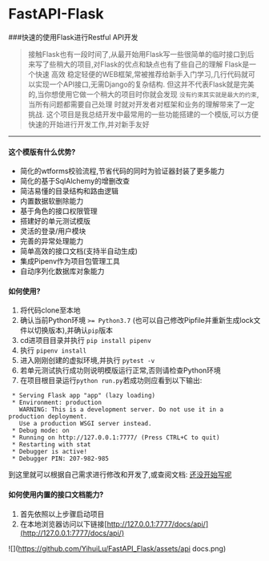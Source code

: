 # FastAPI-Flask
###快速的使用Flask进行Restful API开发

> 接触Flask也有一段时间了,从最开始用Flask写一些很简单的临时接口到后来写了些稍大的项目,对Flask的优点和缺点也有了些自己的理解
>Flask是一个快速 高效 稳定轻便的WEB框架,常被推荐给新手入门学习,几行代码就可以实现一个API接口,无需Django的复杂结构. 
>但这并不代表Flask就是完美的,当你想使用它做一个稍大的项目时你就会发现 ``没有约束其实就是最大的约束``,当所有问题都需要自己处理
>时就对开发者对框架和业务的理解带来了一定挑战.
>这个项目是我总结开发中最常用的一些功能搭建的一个模版,可以方便快速的开始进行开发工作,并对新手友好

---

#### 这个模版有什么优势?

* 简化的wtforms校验流程,节省代码的同时为验证器封装了更多能力
* 简化的基于SqlAlchemy的增删改查
* 简洁易懂的目录结构和路由逻辑
* 内置数据软删除能力
* 基于角色的接口权限管理
* 搭建好的单元测试模版
* 灵活的登录/用户模块
* 完善的异常处理能力
* 简单高效的接口文档(支持半自动生成)
* 集成Pipenv作为项目包管理工具
* 自动序列化数据库对象能力

#### 如何使用?

1. 将代码clone至本地
2. 确认当前Python环境 `>= Python3.7` (也可以自己修改Pipfile并重新生成lock文件以切换版本),并确认`pip`版本
3. cd进项目目录并执行 `pip install pipenv`
4. 执行 ``pipenv install``
5. 进入刚刚创建的虚拟环境,并执行 `pytest -v` 
6. 若单元测试执行成功则说明模版运行正常,否则请检查Python环境
7. 在项目根目录运行`python run.py`若成功则应看到以下输出:
```
 * Serving Flask app "app" (lazy loading)
 * Environment: production
   WARNING: This is a development server. Do not use it in a production deployment.
   Use a production WSGI server instead.
 * Debug mode: on
 * Running on http://127.0.0.1:7777/ (Press CTRL+C to quit)
 * Restarting with stat
 * Debugger is active!
 * Debugger PIN: 207-982-985
```
到这里就可以根据自己需求进行修改和开发了,或查阅文档: [还没开始写呢]()

#### 如何使用内置的接口文档能力?

1. 首先依照以上步骤启动项目
2. 在本地浏览器访问以下链接[http://127.0.0.1:7777/docs/api/](http://127.0.0.1:7777/docs/api/)

![](https://github.com/YihuiLu/FastAPI_Flask/assets/api docs.png)
